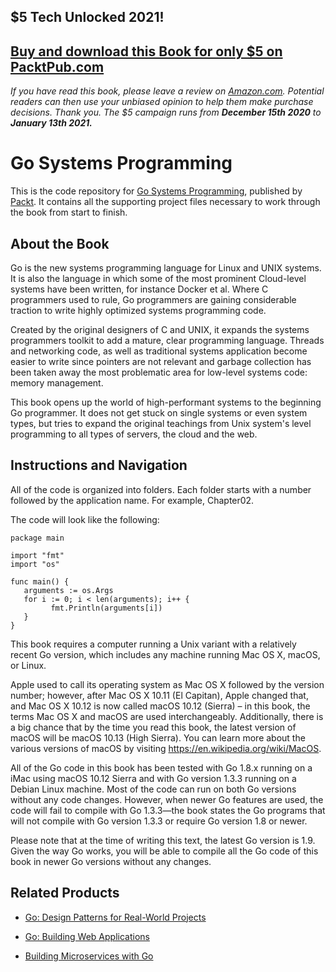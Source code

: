 ## $5 Tech Unlocked 2021!
[Buy and download this Book for only $5 on PacktPub.com](https://www.packtpub.com/product/go-systems-programming/9781787125643)
-----
*If you have read this book, please leave a review on [Amazon.com](https://www.amazon.com/gp/product/1787125645).     Potential readers can then use your unbiased opinion to help them make purchase decisions. Thank you. The $5 campaign         runs from __December 15th 2020__ to __January 13th 2021.__*

# Go Systems Programming
This is the code repository for [Go Systems Programming](https://www.packtpub.com/networking-and-servers/go-systems-programming?utm_source=github&utm_medium=repository&utm_campaign=9781787125643), published by [Packt](https://www.packtpub.com/?utm_source=github). It contains all the supporting project files necessary to work through the book from start to finish.
## About the Book


Go is the new systems programming language for Linux and UNIX systems. It is also the language in which some of the most prominent Cloud-level systems have been written, for instance Docker et al. Where C programmers used to rule, Go programmers are gaining considerable traction to write highly optimized systems programming code.

Created by the original designers of C and UNIX, it expands the systems programmers toolkit to add a mature, clear programming language. Threads and networking code, as well as traditional systems application become easier to write since pointers are not relevant and garbage collection has been taken away the most problematic area for low-level systems code: memory management.

This book opens up the world of high-performant systems to the beginning Go programmer. It does not get stuck on single systems or even system types, but tries to expand the original teachings from Unix system's level programming to all types of servers, the cloud and the web.

## Instructions and Navigation
All of the code is organized into folders. Each folder starts with a number followed by the application name. For example, Chapter02.



The code will look like the following:
```
package main 
 
import "fmt" 
import "os" 
 
func main() { 
   arguments := os.Args 
   for i := 0; i < len(arguments); i++ { 
         fmt.Println(arguments[i]) 
   } 
} 
```

This book requires a computer running a Unix variant with a relatively recent Go version, which includes any machine running Mac OS X, macOS, or Linux.

Apple used to call its operating system as Mac OS X followed by the version number; however, after Mac OS X 10.11 (El Capitan), Apple changed that, and Mac OS X 10.12 is now called macOS 10.12 (Sierra) – in this book, the terms Mac OS X and macOS are used interchangeably. Additionally, there is a big chance that by the time you read this book, the latest version of macOS will be macOS 10.13 (High Sierra). You can learn more about the various versions of macOS by visiting https://en.wikipedia.org/wiki/MacOS.

All of the Go code in this book has been tested with Go 1.8.x running on a iMac using macOS 10.12 Sierra and with Go version 1.3.3 running on a Debian Linux machine. Most of the code can run on both Go versions without any code changes. However, when newer Go features are used, the code will fail to compile with Go 1.3.3—the book states the Go programs that will not compile with Go version 1.3.3 or require Go version 1.8 or newer.

Please note that at the time of writing this text, the latest Go version is 1.9. Given the way Go works, you will be able to compile all the Go code of this book in newer Go versions without any changes.

## Related Products
* [Go: Design Patterns for Real-World Projects](https://www.packtpub.com/application-development/go-design-patterns-real-world-projects?utm_source=github&utm_medium=repository&utm_campaign=9781788390552)

* [Go: Building Web Applications](https://www.packtpub.com/application-development/go-building-web-applications?utm_source=github&utm_medium=repository&utm_campaign=9781787123496)

* [Building Microservices with Go](https://www.packtpub.com/application-development/building-microservices-go?utm_source=github&utm_medium=repository&utm_campaign=9781786468666)

